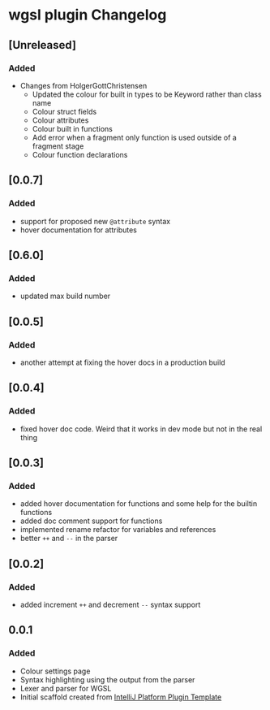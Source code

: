 <!-- Keep a Changelog guide -> https://keepachangelog.com -->

# wgsl plugin Changelog

## [Unreleased]
### Added
- Changes from HolgerGottChristensen
  - Updated the colour for built in types to be Keyword rather than class name
  - Colour struct fields
  - Colour attributes
  - Colour built in functions
  - Add error when a fragment only function is used outside of a fragment stage
  - Colour function declarations

## [0.0.7]
### Added
- support for proposed new `@attribute` syntax
- hover documentation for attributes

## [0.6.0]
### Added
- updated max build number

## [0.0.5]
### Added
- another attempt at fixing the hover docs in a production build

## [0.0.4]
### Added
- fixed hover doc code. Weird that it works in dev mode but not in the real thing

## [0.0.3]
### Added
- added hover documentation for functions and some help for the builtin functions
- added doc comment support for functions
- implemented rename refactor for variables and references
- better `++` and `--` in the parser

## [0.0.2]
### Added
- added increment `++` and  decrement `--` syntax support

## 0.0.1
### Added
- Colour settings page
- Syntax highlighting using the output from the parser
- Lexer and parser for WGSL
- Initial scaffold created from [IntelliJ Platform Plugin Template](https://github.com/JetBrains/intellij-platform-plugin-template)